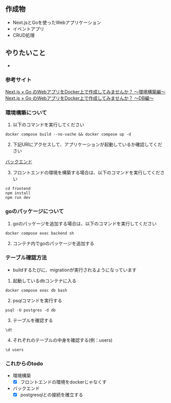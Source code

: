 ## 作成物
- Next.jsとGoを使ったWebアプリケーション
- イベントアプリ
 - CRUD処理

## やりたいこと
- 

### 参考サイト
[Next.js × Go のWebアプリをDocker上で作成してみませんか？ 〜環境構築編〜](https://qiita.com/takakou/items/a01af0515f49e90bd05c)
[Next.js × Go のWebアプリをDocker上で作成してみませんか？ 〜DB編〜](https://qiita.com/takakou/items/4f8cd3686c7ec84c141d)

### 環境構築について
1. 以下のコマンドを実行してください
```
docker compose build --no-vache && docker compose up -d
```
2. 下記URlにアクセスして、アプリケーションが起動しているか確認してください

[バックエンド](http://localhost:8080)

3. フロントエンドの環境を構築する場合は、以下のコマンドを実行してください
```
cd frontend
npm install
npm run dev
```

### goのパッケージについて
1. goのパッケージを追加する場合は、以下のコマンドを実行してください
```
docker compose exec backend sh
```

2. コンテナ内でgoのパッケージを追加する

### テーブル確認方法
- buildするたびに、migrationが実行されるようになっています
1. 起動しているdbコンテナに入る
```
docker compose exec db bash
```

2. psqlコマンドを実行する
```
psql -U postgres -d db
```

3. テーブルを確認する
```
\dt
```

4. それぞれのテーブルの中身を確認する(例：users)
```
\d users
```

### これからのtodo
- 環境構築
  - [x] フロントエンドの環境をdockerじゃなくす
- バックエンド
  - [x] postgresqlとの接続を確立する
